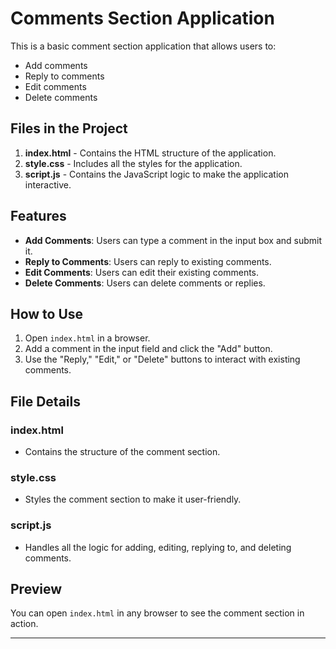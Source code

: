
# Comments Section Application

This is a basic comment section application that allows users to:
- Add comments
- Reply to comments
- Edit comments
- Delete comments

## Files in the Project

1. **index.html** - Contains the HTML structure of the application.
2. **style.css** - Includes all the styles for the application.
3. **script.js** - Contains the JavaScript logic to make the application interactive.

## Features

- **Add Comments**: Users can type a comment in the input box and submit it.
- **Reply to Comments**: Users can reply to existing comments.
- **Edit Comments**: Users can edit their existing comments.
- **Delete Comments**: Users can delete comments or replies.

## How to Use

1. Open `index.html` in a browser.
2. Add a comment in the input field and click the "Add" button.
3. Use the "Reply," "Edit," or "Delete" buttons to interact with existing comments.

## File Details

### index.html
- Contains the structure of the comment section.

### style.css
- Styles the comment section to make it user-friendly.

### script.js
- Handles all the logic for adding, editing, replying to, and deleting comments.

## Preview

You can open `index.html` in any browser to see the comment section in action.

---
